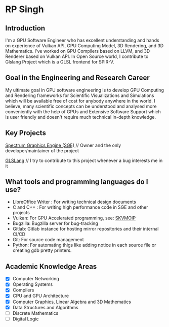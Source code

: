 # RP Singh

## Introduction
I'm a GPU Software Engineer who has excellent understanding and hands on experience of Vulkan API, GPU Computing Model, 3D Rendering, and 3D Mathematics.
I've worked on GPU Compilers based on LLVM, and 3D Renderer based on Vulkan API. In Open Source world, I contribute to Glslang Project which is a GLSL frontend for SPIR-V.

## Goal in the Engineering and Research Career
My ultimate goal in GPU software engineering is to develop GPU Computing and Rendering frameworks for Scientific Visualizations and Simulations which will be available free of cost for anybody anywhere in the world.
I believe, many scientific concepts can be understood and analysed more conveniently with the help of GPUs and Extensive Software Support which is user friendly and doesn't require much technical in-depth knowledge.

## Key Projects
[Spectrum Graphics Engine (SGE)](https://github.com/ravi688/VulkanRenderer) // Owner and the only developer/maintainer of the project

[GLSLang](https://github.com/KhronosGroup/glslang) // I try to contribute to this project whenever a bug interests me in it

## What tools and programming languages do I use?
- LibreOffice Writer : For writing technical design documents
- C and C++ : For writing high performance code in SGE and other projects
- Vulkan: For GPU Accelerated programming, see: [SKVMOIP](https://github.com/rav688/SKVMOIP)
- Bugzilla: Bugzilla server for bug-tracking
- Gitlab: Gitlab instance for hosting mirror repositories and their internal CI/CD
- Git: For source code management
- Python: For automating thigs like adding notice in each source file or creating gdb pretty printers.

## Academic Knowledge Areas
- [x] Computer Networking
- [x] Operating Systems
- [x] Compilers
- [x] CPU and GPU Architecture
- [x] Computer Graphics, Linear Algebra and 3D Mathematics
- [x] Data Structures and Algorithms
- [ ] Discrete Mathematics
- [ ] Digital Logic
